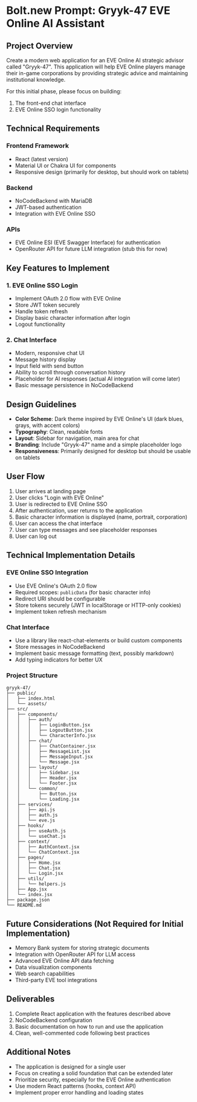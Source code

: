# Bolt.new Prompt: Gryyk-47 EVE Online AI Assistant

## Project Overview

Create a modern web application for an EVE Online AI strategic advisor called "Gryyk-47". This application will help EVE Online players manage their in-game corporations by providing strategic advice and maintaining institutional knowledge.

For this initial phase, please focus on building:
1. The front-end chat interface
2. EVE Online SSO login functionality

## Technical Requirements

### Frontend Framework
- React (latest version)
- Material UI or Chakra UI for components
- Responsive design (primarily for desktop, but should work on tablets)

### Backend
- NoCodeBackend with MariaDB
- JWT-based authentication
- Integration with EVE Online SSO

### APIs
- EVE Online ESI (EVE Swagger Interface) for authentication
- OpenRouter API for future LLM integration (stub this for now)

## Key Features to Implement

### 1. EVE Online SSO Login
- Implement OAuth 2.0 flow with EVE Online
- Store JWT token securely
- Handle token refresh
- Display basic character information after login
- Logout functionality

### 2. Chat Interface
- Modern, responsive chat UI
- Message history display
- Input field with send button
- Ability to scroll through conversation history
- Placeholder for AI responses (actual AI integration will come later)
- Basic message persistence in NoCodeBackend

## Design Guidelines

- **Color Scheme**: Dark theme inspired by EVE Online's UI (dark blues, grays, with accent colors)
- **Typography**: Clean, readable fonts
- **Layout**: Sidebar for navigation, main area for chat
- **Branding**: Include "Gryyk-47" name and a simple placeholder logo
- **Responsiveness**: Primarily designed for desktop but should be usable on tablets

## User Flow

1. User arrives at landing page
2. User clicks "Login with EVE Online"
3. User is redirected to EVE Online SSO
4. After authentication, user returns to the application
5. Basic character information is displayed (name, portrait, corporation)
6. User can access the chat interface
7. User can type messages and see placeholder responses
8. User can log out

## Technical Implementation Details

### EVE Online SSO Integration
- Use EVE Online's OAuth 2.0 flow
- Required scopes: `publicData` (for basic character info)
- Redirect URI should be configurable
- Store tokens securely (JWT in localStorage or HTTP-only cookies)
- Implement token refresh mechanism

### Chat Interface
- Use a library like react-chat-elements or build custom components
- Store messages in NoCodeBackend
- Implement basic message formatting (text, possibly markdown)
- Add typing indicators for better UX

### Project Structure
```
gryyk-47/
├── public/
│   ├── index.html
│   └── assets/
├── src/
│   ├── components/
│   │   ├── auth/
│   │   │   ├── LoginButton.jsx
│   │   │   ├── LogoutButton.jsx
│   │   │   └── CharacterInfo.jsx
│   │   ├── chat/
│   │   │   ├── ChatContainer.jsx
│   │   │   ├── MessageList.jsx
│   │   │   ├── MessageInput.jsx
│   │   │   └── Message.jsx
│   │   ├── layout/
│   │   │   ├── Sidebar.jsx
│   │   │   ├── Header.jsx
│   │   │   └── Footer.jsx
│   │   └── common/
│   │       ├── Button.jsx
│   │       └── Loading.jsx
│   ├── services/
│   │   ├── api.js
│   │   ├── auth.js
│   │   └── eve.js
│   ├── hooks/
│   │   ├── useAuth.js
│   │   └── useChat.js
│   ├── context/
│   │   ├── AuthContext.jsx
│   │   └── ChatContext.jsx
│   ├── pages/
│   │   ├── Home.jsx
│   │   ├── Chat.jsx
│   │   └── Login.jsx
│   ├── utils/
│   │   └── helpers.js
│   ├── App.jsx
│   └── index.jsx
├── package.json
└── README.md
```

## Future Considerations (Not Required for Initial Implementation)

- Memory Bank system for storing strategic documents
- Integration with OpenRouter API for LLM access
- Advanced EVE Online API data fetching
- Data visualization components
- Web search capabilities
- Third-party EVE tool integrations

## Deliverables

1. Complete React application with the features described above
2. NoCodeBackend configuration
3. Basic documentation on how to run and use the application
4. Clean, well-commented code following best practices

## Additional Notes

- The application is designed for a single user
- Focus on creating a solid foundation that can be extended later
- Prioritize security, especially for the EVE Online authentication
- Use modern React patterns (hooks, context API)
- Implement proper error handling and loading states
